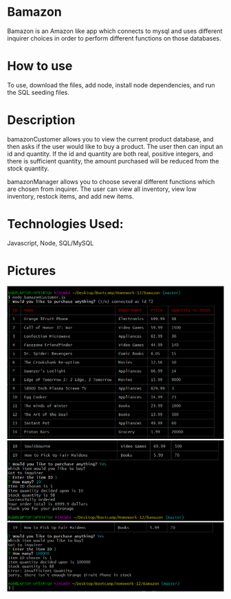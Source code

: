 # Bamazon

Bamazon is an Amazon like app which connects to mysql and uses different inquirer choices in order to perform different functions on those databases.

# How to use

To use, download the files, add node, install node dependencies, and run the SQL seeding files.

# Description

bamazonCustomer allows you to view the current product database, and then asks if the user would like to buy a product. The user then can input an id and quantity. If the id and quantity are both real, positive integers, and there is sufficient quantity, the amount purchased will be reduced from the stock quantity.

bamazonManager allows you to choose several different functions which are chosen from inquirer. The user can view all inventory, view low inventory, restock items, and add new items.

# Technologies Used: 
Javascript, Node, SQL/MySQL


# Pictures

![picture](https://github.com/robertmoore40/Bamazon/blob/master/images/image1.PNG)
![picture](https://github.com/robertmoore40/Bamazon/blob/master/images/image2.PNG)
![picture](https://github.com/robertmoore40/Bamazon/blob/master/images/image3.PNG)

